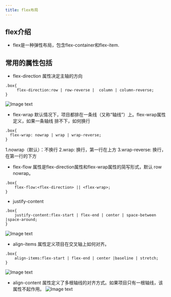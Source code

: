 ```yaml
---
title: flex布局
---
```

## flex介绍
* flex是一种弹性布局，包含flex-container和flex-item.
## 常用的属性包括
* flex-direction 属性决定主轴的方向
```
.box{
     flex-direction:row | row-reverse |  column | column-reverse; 
}
```
![Image text](https://images2018.cnblogs.com/blog/1112916/201807/1112916-20180725161733564-2075495802.png)
* flex-wrap 默认情况下，项目都排在一条线（又称“轴线”）上。flex-wrap属性定义，如果一条轴线 排不下，如何换行
```
.box{
  flex-wrap: nowrap | wrap | wrap-reverse;
}
```
 1.nowrap（默认）：不换行 2.wrap: 换行，第一行在上方 3.wrap-reverse: 换行，在第一行的下方
* flex-flow 属性是flex-direction属性和flex-wrap属性的简写形式，默认 row nowrap。
```
.box{
    flex-flow:<flex-direction> || <flex-wrap>;
}
```
* justify-content
```
.box{
    justify-content:flex-start | flex-end | center | space-between |space-around;
}
```
![Image text](https://images2018.cnblogs.com/blog/1112916/201807/1112916-20180725163343859-2034975257.png)
* align-items 属性定义项目在交叉轴上如何对齐。
```
.box{
    align-items:flex-start | flex-end | center |baseline | stretch;
}
```
![Image text](https://images2018.cnblogs.com/blog/1112916/201807/1112916-20180725163923600-1353249493.png)
* align-content 属性定义了多根轴线的对齐方式。如果项目只有一根轴线，该属性不起作用。
![Image text](https://images2018.cnblogs.com/blog/1112916/201807/1112916-20180725164452926-1688982092.png)


